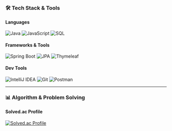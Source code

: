 ### 🛠 Tech Stack & Tools

#### **Languages**
![Java](https://img.shields.io/badge/Java-ED8B00?style=for-the-badge&logo=java&logoColor=white)
![JavaScript](https://img.shields.io/badge/JavaScript-F7DF1E?style=for-the-badge&logo=javascript&logoColor=black)
![SQL](https://img.shields.io/badge/SQL-4479A1?style=for-the-badge&logo=mysql&logoColor=white)

#### **Frameworks & Tools**
![Spring Boot](https://img.shields.io/badge/Spring%20Boot-6DB33F?style=for-the-badge&logo=springboot&logoColor=white)
![JPA](https://img.shields.io/badge/JPA-59666C?style=for-the-badge&logo=jpa&logoColor=white)
![Thymeleaf](https://img.shields.io/badge/Thymeleaf-005F0F?style=for-the-badge&logo=thymeleaf&logoColor=white)

#### **Dev Tools**
![IntelliJ IDEA](https://img.shields.io/badge/IntelliJ-000000?style=for-the-badge&logo=intellijidea&logoColor=white)
![Git](https://img.shields.io/badge/Git-F05032?style=for-the-badge&logo=git&logoColor=white)
![Postman](https://img.shields.io/badge/Postman-FF6C37?style=for-the-badge&logo=postman&logoColor=white)

---

### 📊 Algorithm & Problem Solving
#### Solved.ac Profile
[![Solved.ac Profile](http://mazassumnida.wtf/api/v2/generate_badge?boj=janghb3730)](https://solved.ac/janghb3730)


<!--
**HyunBin-Jang/HyunBin-Jang** is a ✨ _special_ ✨ repository because its `README.md` (this file) appears on your GitHub profile.

Here are some ideas to get you started:

- 🔭 I’m currently working on ...
- 🌱 I’m currently learning ...
- 👯 I’m looking to collaborate on ...
- 🤔 I’m looking for help with ...
- 💬 Ask me about ...
- 📫 How to reach me: ...
- 😄 Pronouns: ...
- ⚡ Fun fact: ...
-->
